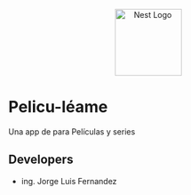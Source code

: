 <p align="center">
  <a href="http://nestjs.com/" target="blank"><img src="https://nestjs.com/img/logo-small.svg" width="120" alt="Nest Logo" /></a>
</p>


# Pelicu-léame
Una app de para Películas y series


## Developers
- ing. Jorge Luis Fernandez